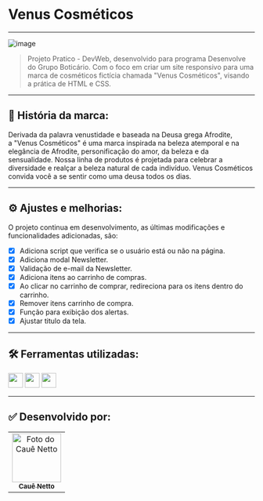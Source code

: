 # Venus Cosméticos

----

![image](https://github.com/nettocaue/venus/assets/146379086/8e283f49-23d6-4de5-ad12-b69d67835c54)

> Projeto Pratico - DevWeb, desenvolvido para programa Desenvolve do Grupo Boticário. Com o foco em criar um site responsivo para uma marca de cosméticos fictícia chamada "Venus Cosméticos", visando a prática de HTML e CSS.
----

## 📖 História da marca:

Derivada da palavra venustidade e baseada na Deusa grega Afrodite, a "Venus Cosméticos" é uma marca inspirada na beleza atemporal e na elegância de Afrodite, personificação do amor, da beleza e da sensualidade. Nossa linha de produtos é projetada para celebrar a diversidade e realçar a beleza natural de cada indivíduo. Venus Cosméticos convida você a se sentir como uma deusa todos os dias.

----

## ⚙️ Ajustes e melhorias:

O projeto continua em desenvolvimento, as últimas modificações e funcionalidades adicionadas, são:

- [x] Adiciona script que verifica se o usuário está ou não na página.
- [x] Adiciona modal Newsletter.
- [x] Validação de e-mail da Newsletter.
- [x] Adiciona itens ao carrinho de compras.
- [x] Ao clicar no carrinho de comprar, redireciona para os itens dentro do carrinho.
- [x] Remover itens carrinho de compra.
- [x] Função para exibição dos alertas.
- [x] Ajustar titulo da tela.

----

## 🛠 Ferramentas utilizadas:
<div>
    <img height="30em" src="https://img.shields.io/badge/HTML5-E34F26?style=for-the-badge&logo=html5&logoColor=white">
    <img height="30em" src="https://img.shields.io/badge/CSS3-1572B6?style=for-the-badge&logo=css3&logoColor=white">
    <img height="30em" src="https://img.shields.io/badge/JavaScript-F7DF1E?style=for-the-badge&logo=javascript&logoColor=white">
</div>

----

## ✅ Desenvolvido por:

<table>
  <tr>
    <td align="center">
      <a href="https://www.linkedin.com/in/cau%C3%AA-netto-a40590265/">
        <img src="https://avatars.githubusercontent.com/u/146379086?v=4" width="100px;" alt="Foto do Cauê Netto"/><br>
        <sub>
          <b>Cauê Netto</b>
        </sub>
      </a>
    </td>
  </tr>
</table>
